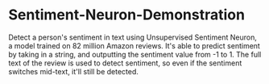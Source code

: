 # Sentiment-Neuron-Demonstration
Detect a person's sentiment in text using Unsupervised Sentiment Neuron, a model trained on 82 million Amazon reviews. It's able to predict sentiment by taking in a string, and outputting the sentiment value from -1 to 1. The full text of the review is used to detect sentiment, so even if the sentiment switches mid-text, it'll still be detected.
